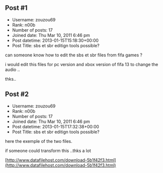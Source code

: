 ## Post #1
- Username: zouzou69
- Rank: n00b
- Number of posts: 17
- Joined date: Thu Mar 10, 2011 6:46 pm
- Post datetime: 2013-01-15T15:18:30+00:00
- Post Title: sbs et sbr editign tools possible?

can someone know how to edit the sbs et sbr files from fifa games ?

i would edit this files for pc version and xbox version of fifa 13 to change the audio ..

thks..
## Post #2
- Username: zouzou69
- Rank: n00b
- Number of posts: 17
- Joined date: Thu Mar 10, 2011 6:46 pm
- Post datetime: 2013-01-15T17:32:38+00:00
- Post Title: sbs et sbr editign tools possible?

here the exemple of the two files.

if someone could transform this ..thks a lot

[http://www.datafilehost.com/download-5b1f42f3.html](http://www.datafilehost.com/download-5b1f42f3.html)
